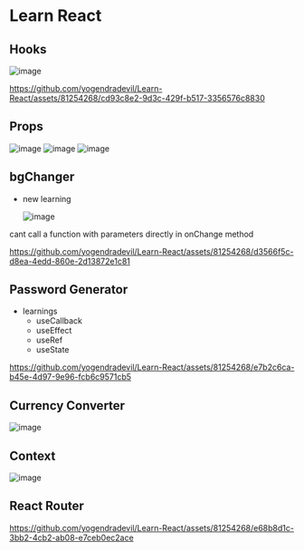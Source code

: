 #  Learn React

## Hooks

![image](https://github.com/yogendradevil/Learn-React/assets/81254268/a87a247e-6756-47a8-a485-bcfc5b0e168e)


https://github.com/yogendradevil/Learn-React/assets/81254268/cd93c8e2-9d3c-429f-b517-3356576c8830



## Props

![image](https://github.com/yogendradevil/Learn-React/assets/81254268/bb2f9c5d-674a-4b20-836f-61c5b500e6d1)
![image](https://github.com/yogendradevil/Learn-React/assets/81254268/14c7556e-5aad-43d9-ad84-805d4e275d70)
![image](https://github.com/yogendradevil/Learn-React/assets/81254268/c651d650-1814-4c3d-b295-978932559c91)

## bgChanger 
- new learning
  
  ![image](https://github.com/yogendradevil/Learn-React/assets/81254268/d36427e3-750b-4992-afd4-92dc3c3c5ec8)
  
cant call a function with parameters directly in onChange method

https://github.com/yogendradevil/Learn-React/assets/81254268/d3566f5c-d8ea-4edd-860e-2d13872e1c81

## Password Generator

- learnings
  - useCallback
  - useEffect
  - useRef
  - useState

  

https://github.com/yogendradevil/Learn-React/assets/81254268/e7b2c6ca-b45e-4d97-9e96-fcb6c9571cb5

## Currency Converter

![image](https://github.com/yogendradevil/Learn-React/assets/81254268/516acf40-a372-4864-a1ec-6d0238ec91ff)

## Context

![image](https://github.com/yogendradevil/Learn-React/assets/81254268/f8e0f962-2031-4912-84ea-de56d6466299)



## React Router


https://github.com/yogendradevil/Learn-React/assets/81254268/e68b8d1c-3bb2-4cb2-ab08-e7ceb0ec2ace


